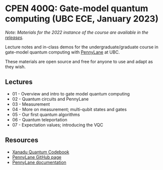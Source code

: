 # CPEN 400Q: Gate-model quantum computing (UBC ECE, January 2023)

*Note: Materials for the 2022 instance of the course are available in the [releases](https://github.com/glassnotes/CPEN-400Q/releases/tag/v1-W2022).*

Lecture notes and in-class demos for the undergraduate/graduate course in gate-model quantum computing with [PennyLane](https://github.com/PennyLaneAI/pennylane/) at UBC. 

These materials are open source and free for anyone to use and adapt as they
wish.


## Lectures

* 01 - Overview and intro to gate model quantum computing
* 02 - Quantum circuits and PennyLane 
* 03 - Measurement
* 04 - More on measurement; multi-qubit states and gates
* 05 - Our first quantum algorithms
* 06 - Quantum teleportation 
* 07 - Expectation values; introducing the VQC

## Resources

 - [Xanadu Quantum Codebook](https://codebook.xanadu.ai/)
 - [PennyLane GitHub page](https://github.com/PennyLaneAI/pennylane/) 
 - [PennyLane documentation](https://pennylane.readthedocs.io/en/stable/)
